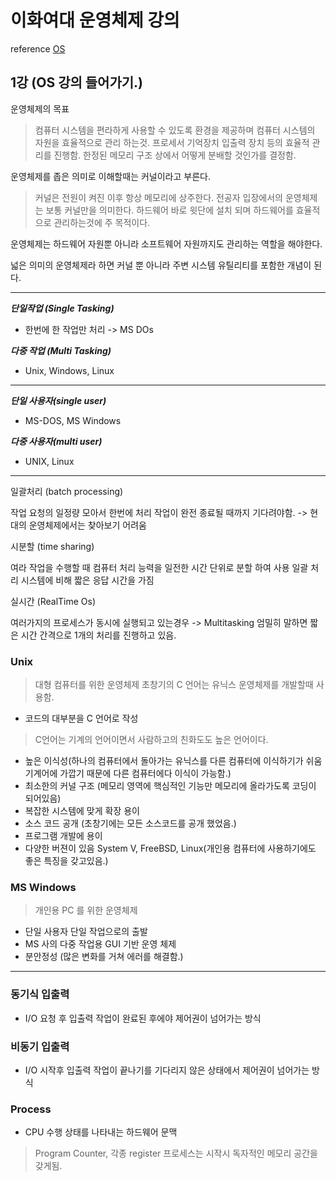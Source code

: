 # 이화여대 운영체제 강의 

reference [OS](http://www.kocw.net/home/m/cview.do?cid=3646706b4347ef09)

## 1강 (OS 강의 들어가기.)

운영체제의 목표

> 컴퓨터 시스템을 편라하게 사용할 수 있도록 환경을 제공하며 컴퓨터 시스템의 자원을 효율적으로 관리 하는것. 
> 프로세서 기억장치 입출력 장치 등의 효율적 관리를 진행함. 한정된 메모리 구조 상에서 어떻게 분배할 것인가를 결정함.

운영체제를 좁은 의미로 이해할때는 커널이라고 부른다.

> 커널은 전원이 켜진 이후 항상 메모리에 상주한다. 전공자 입장에서의 운영체제는 보통 커널만을 의미한다. 하드웨어 바로 윗단에 설치 되며 하드웨어를 효율적으로
> 관리하는것에 주 목적이다. 

운영체제는 하드웨어 자원뿐 아니라 소프트웨어 자원까지도 관리하는 역할을 해야한다.

넓은 의미의 운영체제라 하면 커널 뿐 아니라 주변 시스템 유틸리티를 포함한 개념이 된다.

---

***단일작업 (Single Tasking)***
- 한번에 한 작업만 처리 -> MS DOs

***다중 작업 (Multi Tasking)***
 - Unix, Windows, Linux

---


***단일 사용자(single user)***
- MS-DOS, MS Windows

***다중 사용자(multi user)***
- UNIX, Linux

---

일괄처리 (batch processing)

작업 요청의 일정량 모아서 한번에 처리 작업이 완전 종료될 때까지 기다려야함. -> 현대의 운영체제에서는 찾아보기 어려움

시분할 (time sharing)

여라 작업을 수행할 때 컴퓨터 처리 능력을 일전한 시간 단위로 분할 하여 사용 일괄 처리 시스템에 비해 짧은 응답 시간을 가짐

실시간 (RealTime Os)

여러가지의 프로세스가 동시에 실행되고 있는경우 -> Multitasking 엄밀히 말하면 짧은 시간 간격으로 1개의 처리를 진행하고 있음.

### Unix
> 대형 컴퓨터를 위한 운영체제 초창기의 C 언어는 유닉스 운영체제를 개발할때 사용함. 

- 코드의 대부분을 C 언어로 작성
> C언어는 기계의 언어이면서 사람하고의 친화도도 높은 언어이다. 

- 높은 이식성(하나의 컴퓨터에서 돌아가는 유닉스를 다른 컴퓨터에 이식하기가 쉬움 기계어에 가깝기 때문에 다른 컴퓨터에다 이식이 가능함.)
- 최소한의 커널 구조 (메모리 영역에 핵심적인 기능만 메모리에 올라가도록 코딩이 되어있음)
- 복잡한 시스템에 맞게 확장 용이
- 소스 코드 공개 (초창기에는 모든 소스코드를 공개 했었음.)
- 프로그램 개발에 용이
- 다양한 버젼이 있음 System V, FreeBSD, Linux(개인용 컴퓨터에 사용하기에도 좋은 특징을 갖고있음.)

### MS Windows
> 개인용 PC 를 위한 운영체제
- 단일 사용자 단일 작업으로의 출발
- MS 사의 다중 작업용 GUI 기반 운영 체제
- 분안정성 (많은 변화를 거쳐 에러를 해결함.)

----

### 동기식 입출력
- I/O 요청 후 입출력 작업이 완료된 후에야 제어권이 넘어가는 방식

### 비동기 입출력
- I/O 시작후 입출력 작업이 끝나기를 기다리지 않은 상태에서 제어권이 넘어가는 방식

### Process
- CPU 수행 상태를 나타내는 하드웨어 문맥
> Program Counter, 각종 register 프로세스는 시작시 독자적인 메모리 공간을 갖게됨.


</br></br></br></br></br></br>








